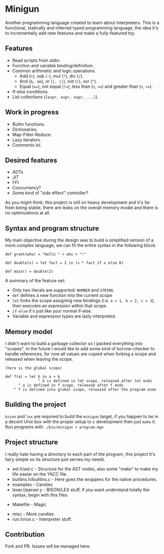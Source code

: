 # Minigun

Another programming language created to learn about interpreters. This is a functional, statically and inferred typed
programming language, the idea it's to incrementally add new features and make a fully-featured toy.

## Features

* Read scripts from stdin.
* Function and variable binding/definition.
* Common arithmetic and logic operations.
  - Add (`+`), sub (`-`), mul (`*`), div (`/`).
  - And (`&, &&`), or (`|, ||`), not (`!`), xor (`^`).
  - Equal (`==`), not equal (`!=`), less than (`<`, `<=`) and greater than (`>`, `>=`).
* If-else conditions.
* List collections (`[expr, expr, expr, ...]`).

## Work in progress

* Bultin functions.
* Dictionaries.
* Map-Filter-Reduce.
* Lazy iterators.
* Comments lol.

## Desired features

* ADTs
* JIT
* FFI
* Concurrency?
* Some kind of "side effect" controller?

As you might think, this project is still on heavy development and it's far from being stable, there are leaks on the overall memory
model and there is no optimizations at all.

## Syntax and program structure

My main objective during the design was to build a simplified version of a more complex language, we can fit the entire syntax
in the following block:

```
def greet(who) = "hello " + who + "!"

def double(x) = let fact = 2 in (x * fact if x else 0)

def main() = double(2)
```

A summary of the feature set:
  * Only two literals are supported: `NUMBER` and `STRING`.
  * `def` defines a new function into the current scope
  * `let` forks the scope assigning new bindings (i.e. `a = 1, b = 2, c = 3`), then executes an expression within that scope.
  * `if-else` it's just like your normal if-else.
  * Variable and expression types are lazly interpreted.

## Memory model

I didn't want to build a garbage collector so I packed everything into "scopes", in the future I would like to add some kind of
borrow-checker to handle references, for now all values are copied when forking a scope and released when leaving the scope.

```
(here is the global scope)

def f(a) = let b in a + b
               ^ b is defined in let scope, released after let ends
      ^ a is defined in f scope, released after f ends
    ^ f is defined into global scope, released after the program ends
```

## Building the project

`bison` and `lex` are required to build the `minigun` target, if you happen to be in a decent Unix box with the proper setup to
c development then just `make` it. Run programs with `./bin/minigun < program.mgn`

## Project structure

I really hate having a directory to each part of the program, this project it's fairy simple so its structure just serves my needs.

* ast.h/ast.c - Structure for the AST nodes, also some "make" to make my life easier on the YACC file.
* builtins.h/builtins.c - Here goes the wrappers for the native procedures.
* examples - Candies
* lexer.l/parser.y - BISON/LEX stuff, if you want understand totally the syntax, begin with this files.
- Makefile - Magic
* misc - More candies
* run.h/run.c - Interpreter stuff.

## Contribution

Fork and PR. Issues will be managed here.

